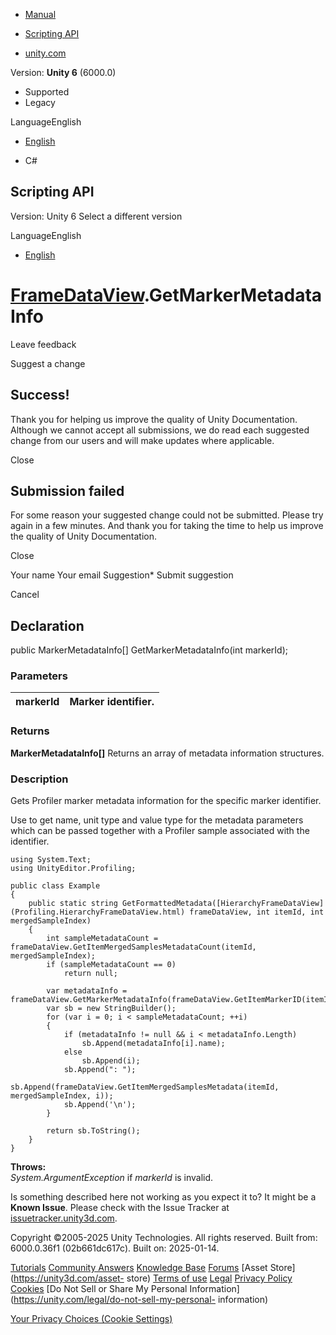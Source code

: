 [ ]()

  * [Manual](../Manual/index.html)
  * [Scripting API](../ScriptReference/index.html)

  * [unity.com](https://unity.com/)

Version: **Unity 6** (6000.0)

  * Supported
  * Legacy

LanguageEnglish

  * [English]()

  * C#

[ ](https://docs.unity3d.com)

## Scripting API

Version: Unity 6 Select a different version

LanguageEnglish

  * [English]()

#  [FrameDataView](Profiling.FrameDataView.html).GetMarkerMetadataInfo

Leave feedback

Suggest a change

## Success!

Thank you for helping us improve the quality of Unity Documentation. Although
we cannot accept all submissions, we do read each suggested change from our
users and will make updates where applicable.

Close

## Submission failed

For some reason your suggested change could not be submitted. Please <a>try
again</a> in a few minutes. And thank you for taking the time to help us
improve the quality of Unity Documentation.

Close

Your name Your email Suggestion* Submit suggestion

Cancel

[ ]()

## Declaration

public MarkerMetadataInfo[] GetMarkerMetadataInfo(int markerId);

### Parameters

markerId | Marker identifier.  
---|---  
  
### Returns

**MarkerMetadataInfo[]** Returns an array of metadata information structures.

### Description

Gets Profiler marker metadata information for the specific marker identifier.

Use to get name, unit type and value type for the metadata parameters which
can be passed together with a Profiler sample associated with the identifier.

    
    
    using System.Text;
    using UnityEditor.Profiling;  
      
    public class Example
    {
        public static string GetFormattedMetadata([HierarchyFrameDataView](Profiling.HierarchyFrameDataView.html) frameDataView, int itemId, int mergedSampleIndex)
        {
            int sampleMetadataCount = frameDataView.GetItemMergedSamplesMetadataCount(itemId, mergedSampleIndex);
            if (sampleMetadataCount == 0)
                return null;  
      
            var metadataInfo = frameDataView.GetMarkerMetadataInfo(frameDataView.GetItemMarkerID(itemId));
            var sb = new StringBuilder();
            for (var i = 0; i < sampleMetadataCount; ++i)
            {
                if (metadataInfo != null && i < metadataInfo.Length)
                    sb.Append(metadataInfo[i].name);
                else
                    sb.Append(i);
                sb.Append(": ");
                sb.Append(frameDataView.GetItemMergedSamplesMetadata(itemId, mergedSampleIndex, i));
                sb.Append('\n');
            }  
      
            return sb.ToString();
        }
    }
    

**Throws:**  
_System.ArgumentException_ if _markerId_ is invalid.

Is something described here not working as you expect it to? It might be a
**Known Issue**. Please check with the Issue Tracker at
[issuetracker.unity3d.com](https://issuetracker.unity3d.com).

Copyright ©2005-2025 Unity Technologies. All rights reserved. Built from:
6000.0.36f1 (02b661dc617c). Built on: 2025-01-14.

[Tutorials](https://unity3d.com/learn) [Community
Answers](https://answers.unity3d.com) [Knowledge
Base](https://support.unity3d.com/hc/en-us)
[Forums](https://forum.unity3d.com) [Asset Store](https://unity3d.com/asset-
store) [Terms of use](https://docs.unity3d.com/Manual/TermsOfUse.html)
[Legal](https://unity.com/legal) [Privacy
Policy](https://unity.com/legal/privacy-policy)
[Cookies](https://unity.com/legal/cookie-policy) [Do Not Sell or Share My
Personal Information](https://unity.com/legal/do-not-sell-my-personal-
information)

[Your Privacy Choices (Cookie Settings)](javascript:void\(0\);)

